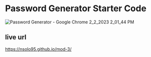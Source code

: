 # Password Generator Starter Code
 
![Password Generator - Google Chrome 2_2_2023 2_01_44 PM](https://user-images.githubusercontent.com/117949752/216424871-c777c780-0087-41f9-ac0a-0ef332563b25.png)
 
## live url 

https://nsolo95.github.io/mod-3/
